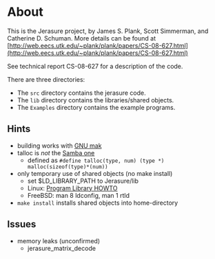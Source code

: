 # About #
This is the Jerasure project, by James S. Plank, Scott Simmerman, and
Catherine D. Schuman.  More details can be found at
[http://web.eecs.utk.edu/~plank/plank/papers/CS-08-627.html](http://web.eecs.utk.edu/~plank/plank/papers/CS-08-627.html)

See technical report CS-08-627 for a description of the code.  

There are three directories:

* The ``src`` directory contains the jerasure code.
* The ``lib`` directory contains the libraries/shared objects.
* The ``Examples`` directory contains the example programs.  

## Hints ##
* building works with [GNU mak](http://www.gnu.org/s/make/)
* talloc is *not* the [Samba one](http://talloc.samba.org/talloc/doc/html/index.html)
  * defined as ``#define talloc(type, num) (type *) malloc(sizeof(type)*(num))``
* only temporary use of shared objects (no make install)
  * set $LD_LIBRARY_PATH to Jerasure/lib
  * Linux: [Program Library HOWTO](http://tldp.org/HOWTO/Program-Library-HOWTO/shared-libraries.html)
  * FreeBSD: man 8 ldconfig, man 1 rtld
* ``make install`` installs shared objects into home-directory

## Issues ##
* memory leaks (unconfirmed)
  * jerasure_matrix_decode
